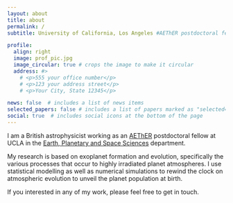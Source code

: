 ```yaml
---
layout: about
title: about
permalink: /
subtitle: University of California, Los Angeles #AEThER postdoctoral fellow at UCLA.

profile:
  align: right
  image: prof_pic.jpg
  image_circular: true # crops the image to make it circular
  address: #>
    # <p>555 your office number</p>
    # <p>123 your address street</p>
    # <p>Your City, State 12345</p>

news: false  # includes a list of news items
selected_papers: false # includes a list of papers marked as "selected={true}"
social: true  # includes social icons at the bottom of the page
---
```


I am a British astrophysicist working as an [AEThER](https://planets.carnegiescience.edu) postdoctoral fellow at UCLA in the [Earth, Planetary and Space Sciences](https://epss.ucla.edu) department.

My research is based on exoplanet formation and evolution, specifically the various processes that occur to highly irradiated planet atmospheres. I use statistical modelling as well as numerical simulations to rewind the clock on atmospheric evolution to 
unveil the planet population at birth.

If you interested in any of my work, please feel free to get in touch.